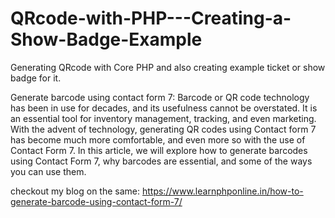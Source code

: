 # QRcode-with-PHP---Creating-a-Show-Badge-Example
Generating QRcode with Core PHP and also creating example ticket or show badge for it.


Generate barcode using contact form 7: Barcode or QR code technology has been in use for decades, and its usefulness cannot be overstated. It is an essential tool for inventory management, tracking, and even marketing. With the advent of technology, generating QR codes using Contact form 7 has become much more comfortable, and even more so with the use of Contact Form 7. In this article, we will explore how to generate barcodes using Contact Form 7, why barcodes are essential, and some of the ways you can use them.


checkout my blog on the same: https://www.learnphponline.in/how-to-generate-barcode-using-contact-form-7/
